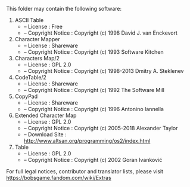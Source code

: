 ﻿This folder may contain the following software:

1. ASCII Table
   - – License : Free
   - – Copyright Notice : Copyright (c) 1998 David J. van Enckevort
2. Character Mapper
   - – License : Shareware
   - – Copyright Notice : Copyright (c) 1993 Software Kitchen
3. Characters Map/2
   - – License : GPL 2.0
   - – Copyright Notice : Copyright (c) 1998-2013 Dmitry A. Steklenev
4. CodeTable/2
   - – License : Shareware
   - – Copyright Notice : Copyright (c) 1992 The Software Mill
5. CopyPad
   - – License : Shareware
   - – Copyright Notice : Copyright (c) 1996 Antonino Iannella
6. Extended Character Map
   - – License : GPL 2.0
   - – Copyright Notice : Copyright (c) 2005-2018 Alexander Taylor
   - – Download Site : http://www.altsan.org/programming/os2/index.html
7. Table
   - – License : GPL 2.0
   - – Copyright Notice : Copyright (c) 2002 Goran Ivanković

For full legal notices, contributor and translator lists, please visit https://bobsgame.fandom.com/wiki/Extras
